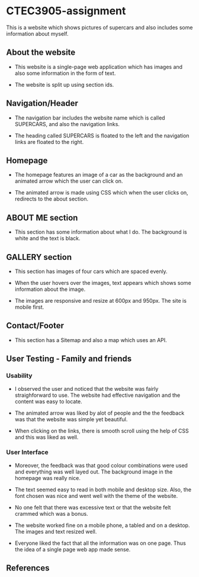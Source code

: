 # CTEC3905-assignment

This is a website which shows pictures of supercars and also includes some information about myself.

## About the website

- This website is a single-page web application which has images and also some information in the form of text.

- The website is split up using section ids.


## Navigation/Header

- The navigation bar includes the website name which is called SUPERCARS, and also the navigation links.

- The heading called SUPERCARS is floated to the left and the navigation links are floated to the right.


## Homepage

- The homepage features an image of a car as the background and an animated arrow which the user can click on.

- The animated arrow is made using CSS which when the user clicks on, redirects to the about section.



## ABOUT ME section

- This section has some information about what I do. The background is white and the text is black.


## GALLERY section

- This section has images of four cars which are spaced evenly.

- When the user hovers over the images, text appears which shows some information about the image.

- The images are responsive and resize at 600px and 950px. The site is mobile first.


## Contact/Footer

- This section has a Sitemap and also a map which uses an API.


## User Testing - Family and friends

### Usability

- I observed the user and noticed that the website was fairly straighforward to use. The website had effective navigation and the content was easy to locate.

- The animated arrow was liked by alot of people and the the feedback was that the website was simple yet beautiful.

- When clicking on the links, there is smooth scroll using the help of CSS and this was liked as well.


### User Interface

- Moreover, the feedback was that good colour combinations were used and everything was well layed out. The background image in the homepage was really nice.

- The text seemed easy to read in both mobile and desktop size. Also, the font chosen was nice and went well with the theme of the website.

- No one felt that there was excessive text or that the website felt crammed which was a bonus.

- The website worked fine on a mobile phone, a tabled and on a desktop. The images and text resized well.

- Everyone liked the fact that all the information was on one page. Thus the idea of a single page web app made sense.



## References









